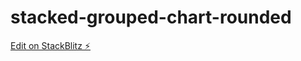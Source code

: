 # stacked-grouped-chart-rounded

[Edit on StackBlitz ⚡️](https://stackblitz.com/edit/stacked-grouped-chart-rounded)